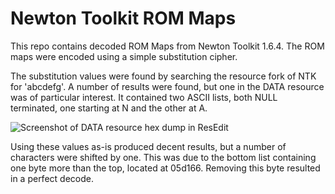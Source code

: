 # Newton Toolkit ROM Maps

This repo contains decoded ROM Maps from Newton Toolkit 1.6.4.  The ROM maps were encoded using a simple substitution cipher.

The substitution values were found by searching the resource fork of NTK for 'abcdefg'.  A number of results were found, but one in the DATA resource was of particular interest.
It contained two ASCII lists, both NULL terminated, one starting at N and the other at A.  

![Screenshot of DATA resource hex dump in ResEdit](https://i.imgur.com/pZ4N8mS.png)

Using these values as-is produced decent results, but a number of characters were shifted by one.  This was due to the bottom list containing one byte more than the top, located at 05d166. Removing this byte resulted in a perfect decode. 
